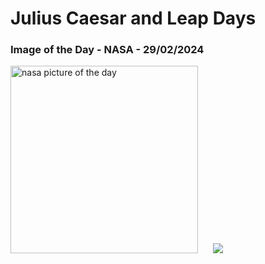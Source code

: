 # Julius Caesar and Leap Days
### Image of the Day - NASA - 29/02/2024
<img src="https://apod.nasa.gov/apod/image/2402/CaesarCoin_Wikipedia_960.jpg" alt="nasa picture of the day" width="300"/>&nbsp; &nbsp; &nbsp; <img src="https://github-readme-streak-stats.herokuapp.com/?user=tempo-riz&theme=highcontrast" >



  
